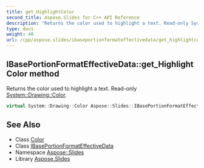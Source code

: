 ```yaml
---
title: get_HighlightColor
second_title: Aspose.Slides for C++ API Reference
description: "Returns the color used to highlight a text. Read-only System::Drawing::Color."
type: docs
weight: 40
url: /cpp/aspose.slides/ibaseportionformateffectivedata/get_highlightcolor/
---
```

## IBasePortionFormatEffectiveData::get_HighlightColor method


Returns the color used to highlight a text. Read-only [System::Drawing::Color](../../../system.drawing/color/).

```cpp
virtual System::Drawing::Color Aspose::Slides::IBasePortionFormatEffectiveData::get_HighlightColor()=0
```

## See Also

* Class [Color](../../../system.drawing/color/)
* Class [IBasePortionFormatEffectiveData](../)
* Namespace [Aspose::Slides](../../)
* Library [Aspose.Slides](../../../)
